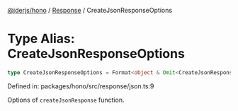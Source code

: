 [@jderjs/hono](../../README.md) / [Response](../README.md) / CreateJsonResponseOptions

# Type Alias: CreateJsonResponseOptions

```ts
type CreateJsonResponseOptions = Format<object & Omit<CreateJsonResponseStructOptions, "status">>;
```

Defined in: packages/hono/src/response/json.ts:9

Options of `createJsonResponse` function.
